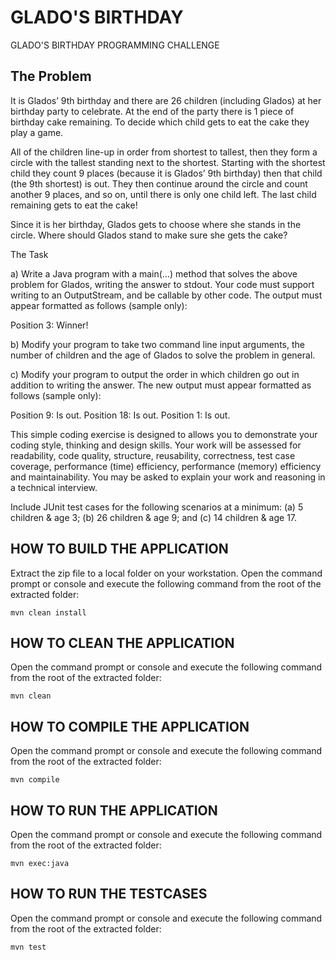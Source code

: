 # GLADO'S BIRTHDAY
GLADO'S BIRTHDAY PROGRAMMING CHALLENGE

## The Problem

It is Glados’ 9th birthday and there are 26 children (including Glados) at her birthday party to celebrate. At the end of the party there is 1 piece of birthday cake remaining. To decide which child gets to eat the cake they play a game.

All of the children line-up in order from shortest to tallest, then they form a circle with the tallest standing next to the shortest. Starting with the shortest child they count 9 places (because it is Glados’ 9th birthday) then that child (the 9th shortest) is out. They then continue around the circle and count another 9 places, and so on, until there is only one child left. The last child remaining gets to eat the cake!

Since it is her birthday, Glados gets to choose where she stands in the circle. Where should Glados stand to make sure she gets the cake?

The Task

a) Write a Java program with a main(…) method that solves the above problem for Glados, writing the answer to stdout. Your code must support writing to an OutputStream, and be callable by other code. The output must appear formatted as follows (sample only):

Position     3: Winner!

b)	Modify your program to take two command line input arguments, the number of children and the age of Glados to solve the problem in general.

c)	Modify your program to output the order in which children go out in addition to writing the answer. The new output must appear formatted as follows (sample only):

Position     9: Is out.
Position    18: Is out.
Position     1: Is out.

This simple coding exercise is designed to allows you to demonstrate your coding style, thinking and design skills. Your work will be assessed for readability, code quality, structure, reusability, correctness, test case coverage, performance (time) efficiency, performance (memory) efficiency and maintainability. You may be asked to explain your work and reasoning in a technical interview.

Include JUnit test cases for the following scenarios at a minimum: (a) 5 children & age 3; (b) 26 children & age 9; and (c) 14 children & age 17.

## HOW TO BUILD THE APPLICATION

Extract the zip file to a local folder on your workstation.
Open the command prompt or console and execute the following command from the root of the extracted folder:

``mvn clean install``

## HOW TO CLEAN THE APPLICATION

Open the command prompt or console and execute the following command from the root of the extracted folder:

``mvn clean`` 

## HOW TO COMPILE THE APPLICATION

Open the command prompt or console and execute the following command from the root of the extracted folder:

``mvn compile``

## HOW TO RUN THE APPLICATION

Open the command prompt or console and execute the following command from the root of the extracted folder:

``mvn exec:java``

## HOW TO RUN THE TESTCASES

Open the command prompt or console and execute the following command from the root of the extracted folder:

``mvn test``

